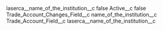 <?xml version="1.0" encoding="UTF-8"?>
<CustomMetadata xmlns="http://soap.sforce.com/2006/04/metadata" xmlns:xsi="http://www.w3.org/2001/XMLSchema-instance" xmlns:xsd="http://www.w3.org/2001/XMLSchema">
    <label>laserca__name_of_the_institution__c</label>
    <protected>false</protected>
    <values>
        <field>Active__c</field>
        <value xsi:type="xsd:boolean">false</value>
    </values>
    <values>
        <field>Trade_Account_Changes_Field__c</field>
        <value xsi:type="xsd:string">name_of_the_institution__c</value>
    </values>
    <values>
        <field>Trade_Account_Field__c</field>
        <value xsi:type="xsd:string">laserca__name_of_the_institution__c</value>
    </values>
</CustomMetadata>
